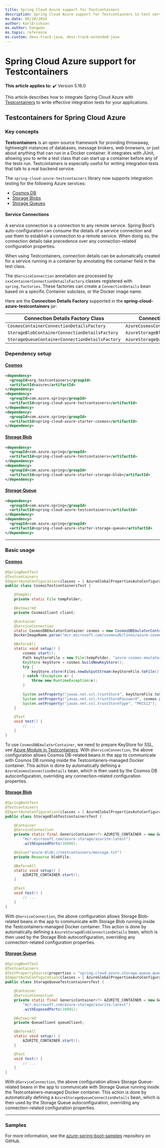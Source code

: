 ```yaml
---
title: Spring Cloud Azure support for Testcontainers
description: Spring Cloud Azure support for Testcontainers to test service locally such as Event Hubs, Service Bus, and Storage Queue.
ms.date: 08/20/2024
author: KarlErickson
ms.author: hangwan
ms.topic: reference
ms.custom: devx-track-java, devx-track-extended-java
---
```


# Spring Cloud Azure support for Testcontainers

**This article applies to:** ✔️ Version 5.16.0

This article describes how to integrate Spring Cloud Azure with [Testcontainers](https://testcontainers.com/) to write effective integration tests for your applications.

## Testcontainers for Spring Cloud Azure

### Key concepts
**Testcontainers** is an open-source framework for providing throwaway, lightweight instances of databases, message brokers, web browsers, or just about anything that can run in a Docker container. It integrates with JUnit, allowing you to write a test class that can start up a container before any of the tests run. Testcontainers is especially useful for writing integration tests that talk to a real backend service.

The `spring-cloud-azure-testcontainers` library now supports integration testing for the following Azure services:
- [Cosmos DB](https://azure.microsoft.com/products/cosmos-db/)
- [Storage Blobs](https://azure.microsoft.com/products/storage/blobs/)
- [Storage Queues](https://azure.microsoft.com/products/storage/queues/)

#### Service Connections
A service connection is a connection to any remote service. Spring Boot’s auto-configuration can consume the details of a service connection and use them to establish a connection to a remote service. When doing so, the connection details take precedence over any connection-related configuration properties.

When using Testcontainers, connection details can be automatically created for a service running in a container by annotating the container field in the test class.

The `@ServiceConnection` annotation are processed by `xxxContainerConnectionDetailsFactory` classes registered with `spring.factories`. These factories can create a `ConnectionDetails` bean based on a specific Container subclass, or the Docker image name. 

Here are the **Connection Details Factory** supported in the **spring-cloud-azure-testcontainers** jar:

| Connection Details Factory Class             |  Connection Details Bean        |
|----------------------------------------------|---------------------------------|
| `CosmosContainerConnectionDetailsFactory`  | `AzureCosmosConnectionDetails`     |
| `StorageBlobContainerConnectionDetailsFactory` | `AzureStorageBlobConnectionDetails` |
| `StorageQueueContainerConnectionDetailsFactory` | `AzureStorageQueueConnectionDetails` |

### Dependency setup

#### [Cosmos](#tab/test-for-cosmos)
```xml
<dependency>
  <groupId>org.testcontainers</groupId>
  <artifactId>azure</artifactId>
</dependency>
<dependency>
  <groupId>com.azure.spring</groupId>
  <artifactId>spring-cloud-azure-testcontainers</artifactId>
</dependency>
<dependency>
  <groupId>com.azure.spring</groupId>
  <artifactId>spring-cloud-azure-starter-cosmos</artifactId>
</dependency>
```

#### [Storage Blob](#tab/test-for-storage-blob)
```xml
<dependency>
  <groupId>com.azure.spring</groupId>
  <artifactId>spring-cloud-azure-testcontainers</artifactId>
</dependency>
<dependency>
  <groupId>com.azure.spring</groupId>
  <artifactId>spring-cloud-azure-starter-storage-blob</artifactId>
</dependency>
```

#### [Storage Queue](#tab/test-for-storage-queue)
```xml
<dependency>
  <groupId>com.azure.spring</groupId>
  <artifactId>spring-cloud-azure-testcontainers</artifactId>
</dependency>
<dependency>
  <groupId>com.azure.spring</groupId>
  <artifactId>spring-cloud-azure-starter-storage-queue</artifactId>
</dependency>
```

---

### Basic usage

#### [Cosmos](#tab/test-for-cosmos)
```java
@SpringBootTest
@Testcontainers
@ImportAutoConfiguration(classes = { AzureGlobalPropertiesAutoConfiguration.class, AzureCosmosAutoConfiguration.class})
public class CosmosTestcontainersTest {

    @TempDir
    private static File tempFolder;

    @Autowired
    private CosmosClient client;

    @Container
    @ServiceConnection
    static CosmosDBEmulatorContainer cosmos = new CosmosDBEmulatorContainer(
    DockerImageName.parse("mcr.microsoft.com/cosmosdb/linux/azure-cosmos-emulator:latest"));

    @BeforeAll
    static void setup() {
        cosmos.start();
        Path keyStoreFile = new File(tempFolder, "azure-cosmos-emulator.keystore").toPath();
        KeyStore keyStore = cosmos.buildNewKeyStore();
        try {
            keyStore.store(Files.newOutputStream(keyStoreFile.toFile().toPath()), cosmos.getEmulatorKey().toCharArray());
        } catch (Exception e) {
            throw new RuntimeException(e);
        }
    
        System.setProperty("javax.net.ssl.trustStore", keyStoreFile.toString());
        System.setProperty("javax.net.ssl.trustStorePassword", cosmos.getEmulatorKey());
        System.setProperty("javax.net.ssl.trustStoreType", "PKCS12");
    }

    @Test
    void test() {
        // ...
    }
}
```

To use `CosmosDBEmulatorContainer`, we need to prepare KeyStore for SSL, see [Azure Module in Testcontainers](https://java.testcontainers.org/modules/azure/#cosmosdb). With `@ServiceConnection`, the above configuration allows Cosmos DB-related beans in the app to communicate with Cosmos DB running inside the Testcontainers-managed Docker container. This action is done by automatically defining a `AzureCosmosConnectionDetails` bean, which is then used by the Cosmos DB autoconfiguration, overriding any connection-related configuration properties.

#### [Storage Blob](#tab/test-for-storage-blob)
```java
@SpringBootTest
@Testcontainers
@ImportAutoConfiguration(classes = { AzureGlobalPropertiesAutoConfiguration.class, AzureStorageBlobAutoConfiguration.class, AzureStorageBlobResourceAutoConfiguration.class})
public class StorageBlobTestcontainersTest {

    @Container
    @ServiceConnection
    private static final GenericContainer<?> AZURITE_CONTAINER = new GenericContainer<>(
        "mcr.microsoft.com/azure-storage/azurite:latest")
        .withExposedPorts(10000);

    @Value("azure-blob://testcontainers/message.txt")
    private Resource blobFile;

    @BeforeAll
    static void setup() {
        AZURITE_CONTAINER.start();
    }

    @Test
    void test() {
        // ...
    }
}
```

With `@ServiceConnection`, the above configuration allows Storage Blob-related beans in the app to communicate with Storage Blob running inside the Testcontainers-managed Docker container. This action is done by automatically defining a `AzureStorageBlobConnectionDetails` bean, which is then used by the Storage Blob autoconfiguration, overriding any connection-related configuration properties.

#### [Storage Queue](#tab/test-for-storage-queue)
```java
@SpringBootTest
@Testcontainers
@TestPropertySource(properties = "spring.cloud.azure.storage.queue.queue-name=devstoreaccount1/tc-queue")
@ImportAutoConfiguration(classes = { AzureGlobalPropertiesAutoConfiguration.class, AzureStorageQueueAutoConfiguration.class})
public class StorageQueueTestcontainersTest {

    @Container
    @ServiceConnection
    private static final GenericContainer<?> AZURITE_CONTAINER = new GenericContainer<>(
        "mcr.microsoft.com/azure-storage/azurite:latest")
        .withExposedPorts(10001);

    @Autowired
    private QueueClient queueClient;

    @BeforeAll
    static void setup() {
        AZURITE_CONTAINER.start();
    }

    @Test
    void test() {
        // ...
    }
}
```

With `@ServiceConnection`, the above configuration allows Storage Queue-related beans in the app to communicate with Storage Queue running inside the Testcontainers-managed Docker container. This action is done by automatically defining a `AzureStorageQueueConnectionDetails` bean, which is then used by the Storage Queue autoconfiguration, overriding any connection-related configuration properties.

---

### Samples

For more information, see the [azure-spring-boot-samples](https://github.com/Azure-Samples/azure-spring-boot-samples/tree/main/testcontainers) repository on GitHub.
